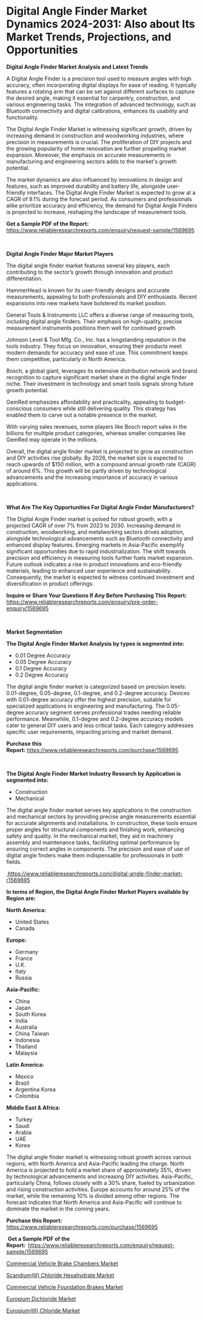 <p><h1>Digital Angle Finder Market Dynamics 2024-2031: Also about Its Market Trends, Projections, and Opportunities</h1></p><p><strong>Digital Angle Finder Market Analysis and Latest Trends</strong></p>
<p><p>A Digital Angle Finder is a precision tool used to measure angles with high accuracy, often incorporating digital displays for ease of reading. It typically features a rotating arm that can be set against different surfaces to capture the desired angle, making it essential for carpentry, construction, and various engineering tasks. The integration of advanced technology, such as Bluetooth connectivity and digital calibrations, enhances its usability and functionality.</p><p>The Digital Angle Finder Market is witnessing significant growth, driven by increasing demand in construction and woodworking industries, where precision in measurements is crucial. The proliferation of DIY projects and the growing popularity of home renovation are further propelling market expansion. Moreover, the emphasis on accurate measurements in manufacturing and engineering sectors adds to the market's growth potential.</p><p>The market dynamics are also influenced by innovations in design and features, such as improved durability and battery life, alongside user-friendly interfaces. The Digital Angle Finder Market is expected to grow at a CAGR of 9.1% during the forecast period. As consumers and professionals alike prioritize accuracy and efficiency, the demand for Digital Angle Finders is projected to increase, reshaping the landscape of measurement tools.</p></p>
<p><strong>Get a Sample PDF of the Report:&nbsp;</strong> <a href="https://www.reliableresearchreports.com/enquiry/request-sample/1569695?utm_campaign=32&utm_medium=2&utm_source=Github&utm_content=ia&utm_term=14102024&utm_id=digital-angle-finder">https://www.reliableresearchreports.com/enquiry/request-sample/1569695</a></p>
<p>&nbsp;</p>
<p><strong>Digital Angle Finder Major Market Players</strong></p>
<p><p>The digital angle finder market features several key players, each contributing to the sector’s growth through innovation and product differentiation. </p><p>HammerHead is known for its user-friendly designs and accurate measurements, appealing to both professionals and DIY enthusiasts. Recent expansions into new markets have bolstered its market position. </p><p>General Tools & Instruments LLC offers a diverse range of measuring tools, including digital angle finders. Their emphasis on high-quality, precise measurement instruments positions them well for continued growth. </p><p>Johnson Level & Tool Mfg. Co., Inc. has a longstanding reputation in the tools industry. They focus on innovation, ensuring their products meet modern demands for accuracy and ease of use. This commitment keeps them competitive, particularly in North America. </p><p>Bosch, a global giant, leverages its extensive distribution network and brand recognition to capture significant market share in the digital angle finder niche. Their investment in technology and smart tools signals strong future growth potential. </p><p>GemRed emphasizes affordability and practicality, appealing to budget-conscious consumers while still delivering quality. This strategy has enabled them to carve out a notable presence in the market. </p><p>With varying sales revenues, some players like Bosch report sales in the billions for multiple product categories, whereas smaller companies like GemRed may operate in the millions. </p><p>Overall, the digital angle finder market is projected to grow as construction and DIY activities rise globally. By 2026, the market size is expected to reach upwards of $150 million, with a compound annual growth rate (CAGR) of around 6%. This growth will be partly driven by technological advancements and the increasing importance of accuracy in various applications.</p></p>
<p>&nbsp;</p>
<p><strong>What Are The Key Opportunities For Digital Angle Finder Manufacturers?</strong></p>
<p><p>The Digital Angle Finder market is poised for robust growth, with a projected CAGR of over 7% from 2023 to 2030. Increasing demand in construction, woodworking, and metalworking sectors drives adoption, alongside technological advancements such as Bluetooth connectivity and enhanced display features. Emerging markets in Asia-Pacific exemplify significant opportunities due to rapid industrialization. The shift towards precision and efficiency in measuring tools further fuels market expansion. Future outlook indicates a rise in product innovations and eco-friendly materials, leading to enhanced user experience and sustainability. Consequently, the market is expected to witness continued investment and diversification in product offerings.</p></p>
<p><strong>Inquire or Share Your Questions If Any Before Purchasing This Report:</strong> <a href="https://www.reliableresearchreports.com/enquiry/pre-order-enquiry/1569695?utm_campaign=32&utm_medium=2&utm_source=Github&utm_content=ia&utm_term=14102024&utm_id=digital-angle-finder">https://www.reliableresearchreports.com/enquiry/pre-order-enquiry/1569695</a></p>
<p>&nbsp;</p>
<p><strong>Market Segmentation</strong></p>
<p><strong>The Digital Angle Finder Market Analysis by types is segmented into:</strong></p>
<p><ul><li>0.01 Degree Accuracy</li><li>0.05 Degree Accuracy</li><li>0.1 Degree Accuracy</li><li>0.2 Degree Accuracy</li></ul></p>
<p><p>The digital angle finder market is categorized based on precision levels: 0.01-degree, 0.05-degree, 0.1-degree, and 0.2-degree accuracy. Devices with 0.01-degree accuracy offer the highest precision, suitable for specialized applications in engineering and manufacturing. The 0.05-degree accuracy segment serves professional trades needing reliable performance. Meanwhile, 0.1-degree and 0.2-degree accuracy models cater to general DIY users and less critical tasks. Each category addresses specific user requirements, impacting pricing and market demand.</p></p>
<p><strong>Purchase this Report:&nbsp;</strong><a href="https://www.reliableresearchreports.com/purchase/1569695?utm_campaign=32&utm_medium=2&utm_source=Github&utm_content=ia&utm_term=14102024&utm_id=digital-angle-finder">https://www.reliableresearchreports.com/purchase/1569695</a></p>
<p>&nbsp;</p>
<p><strong>The Digital Angle Finder Market Industry Research by Application is segmented into:</strong></p>
<p><ul><li>Construction</li><li>Mechanical</li></ul></p>
<p><p>The digital angle finder market serves key applications in the construction and mechanical sectors by providing precise angle measurements essential for accurate alignments and installations. In construction, these tools ensure proper angles for structural components and finishing work, enhancing safety and quality. In the mechanical market, they aid in machinery assembly and maintenance tasks, facilitating optimal performance by ensuring correct angles in components. The precision and ease of use of digital angle finders make them indispensable for professionals in both fields.</p></p>
<p><a href="https://www.reliableresearchreports.com/digital-angle-finder-market-r1569695?utm_campaign=32&utm_medium=2&utm_source=Github&utm_content=ia&utm_term=14102024&utm_id=digital-angle-finder">&nbsp;https://www.reliableresearchreports.com/digital-angle-finder-market-r1569695</a></p>
<p><strong>In terms of Region, the Digital Angle Finder Market Players available by Region are:</strong></p>
<p>
    <p> <strong> North America: </strong>
        <ul>
            <li>United States</li>
            <li>Canada</li>
        </ul>
        </p> 
    <p> <strong> Europe: </strong>
        <ul>
            <li>Germany</li>
            <li>France</li>
            <li>U.K.</li>
            <li>Italy</li>
            <li>Russia</li>
        </ul>
        </p> 
    <p> <strong> Asia-Pacific: </strong>
        <ul>
            <li>China</li>
            <li>Japan</li>
            <li>South Korea</li>
            <li>India</li>
            <li>Australia</li>
            <li>China Taiwan</li>
            <li>Indonesia</li>
            <li>Thailand</li>
            <li>Malaysia</li>
        </ul>
        </p> 
    <p> <strong> Latin America: </strong>
        <ul>
            <li>Mexico</li>
            <li>Brazil</li>
            <li>Argentina Korea</li>
            <li>Colombia</li>
        </ul>
        </p> 
    <p> <strong> Middle East & Africa: </strong>
        <ul>
            <li>Turkey</li>
            <li>Saudi</li>
            <li>Arabia</li>
            <li>UAE</li>
            <li>Korea</li>
        </ul>
    </p>
    </p>
<p><p>The digital angle finder market is witnessing robust growth across various regions, with North America and Asia-Pacific leading the charge. North America is projected to hold a market share of approximately 35%, driven by technological advancements and increasing DIY activities. Asia-Pacific, particularly China, follows closely with a 30% share, fueled by urbanization and rising construction activities. Europe accounts for around 25% of the market, while the remaining 10% is divided among other regions. The forecast indicates that North America and Asia-Pacific will continue to dominate the market in the coming years.</p></p>
<p><strong>Purchase this Report: </strong><a href="https://www.reliableresearchreports.com/purchase/1569695?utm_campaign=32&utm_medium=2&utm_source=Github&utm_content=ia&utm_term=14102024&utm_id=digital-angle-finder">https://www.reliableresearchreports.com/purchase/1569695</a></p>
<p>&nbsp;<strong>Get a Sample PDF of the Report:&nbsp;&nbsp;</strong><a href="https://www.reliableresearchreports.com/enquiry/request-sample/1569695?utm_campaign=32&utm_medium=2&utm_source=Github&utm_content=ia&utm_term=14102024&utm_id=digital-angle-finder">https://www.reliableresearchreports.com/enquiry/request-sample/1569695</a></p>
<p><strong></strong></p>
<p><p><a href="https://github.com/fendtankandh/Market-Research-Report-List-1/blob/main/commercial-vehicle-brake-chambers-market.md?utm_campaign=32&utm_medium=2&utm_source=Github&utm_content=ia&utm_term=14102024&utm_id=digital-angle-finder">Commercial Vehicle Brake Chambers Market</a></p><p><a href="https://www.linkedin.com/pulse/scandiumiii-chloride-hexahydrate-momentum-charting-67-cagr-path-fsioc?trk=public_post_embed_feed-article-content&utm_campaign=32&utm_medium=2&utm_source=Github&utm_content=ia&utm_term=14102024&utm_id=digital-angle-finder">Scandium(III) Chloride Hexahydrate Market</a></p><p><a href="https://github.com/JavierDDowns/Market-Research-Report-List-1/blob/main/commercial-vehicle-foundation-brakes-market.md?utm_campaign=32&utm_medium=2&utm_source=Github&utm_content=ia&utm_term=14102024&utm_id=digital-angle-finder">Commercial Vehicle Foundation Brakes Market</a></p><p><a href="https://www.linkedin.com/pulse/europium-dichloride-market-evolution-global-trends-regional-dynamics-j84cc?trk=public_post_embed_feed-article-content&utm_campaign=32&utm_medium=2&utm_source=Github&utm_content=ia&utm_term=14102024&utm_id=digital-angle-finder">Europium Dichloride Market</a></p><p><a href="https://www.linkedin.com/pulse/europiumiii-chloride-market-revolution-size-share-emerging-trends-cvayc?trk=public_post_embed_feed-article-content&utm_campaign=32&utm_medium=2&utm_source=Github&utm_content=ia&utm_term=14102024&utm_id=digital-angle-finder">Europium(III) Chloride Market</a></p></p>
